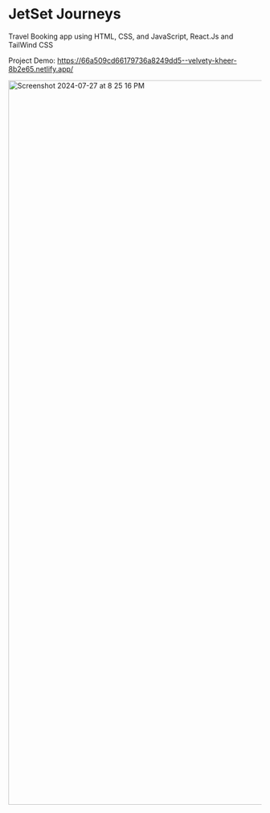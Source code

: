 # JetSet Journeys

Travel Booking app using HTML, CSS, and JavaScript, React.Js and TailWind CSS

Project Demo: https://66a509cd66179736a8249dd5--velvety-kheer-8b2e65.netlify.app/

<img width="1440" alt="Screenshot 2024-07-27 at 8 25 16 PM" src="https://github.com/user-attachments/assets/1ce495e7-0d68-4273-93d8-f2272986654c">
